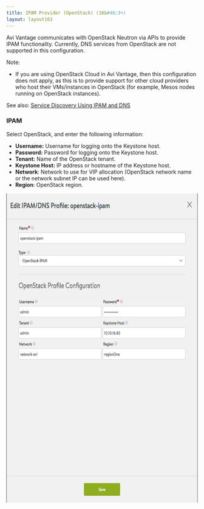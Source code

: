 ```yaml
---
title: IPAM Provider (OpenStack) (16&#46;3+)
layout: layout163
---
```

Avi Vantage communicates with OpenStack Neutron via APIs to provide IPAM functionality. Currently, DNS services from OpenStack are not supported in this configuration.

Note:

* If you are using OpenStack Cloud in Avi Vantage, then this configuration does not apply, as this is to provide support for other cloud providers who host their VMs/instances in OpenStack (for example, Mesos nodes running on OpenStack instances). 

See also: <a href="/docs/16.3/service-discovery-using-ipam-and-dns-16-3/">Service Discovery Using IPAM and DNS</a>

### IPAM

Select OpenStack, and enter the following information:

* **Username:** Username for logging onto the Keystone host.
* **Password:** Password for logging onto the Keystone host.
* **Tenant:** Name of the OpenStack tenant.
* **Keystone Host:** IP address or hostname of the Keystone host.
* **Network**: Network to use for VIP allocation (OpenStack network name or the network subnet IP can be used here).
* **Region**: OpenStack region. 

<a href="img/openstack-profile.png"><img class=" wp-image-16456 aligncenter" src="img/openstack-profile.png" alt="openstack-profile" width="659" height="813"></a>

